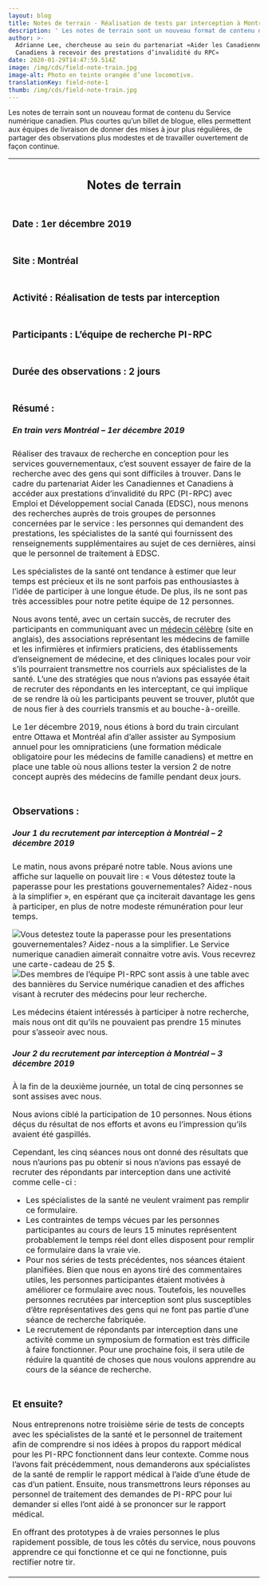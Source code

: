 ```yaml
---
layout: blog
title: Notes de terrain - Réalisation de tests par interception à Montréal
description: ' Les notes de terrain sont un nouveau format de contenu du Service numérique canadien. Plus courtes qu’un billet de blogue, elles permettent aux équipes de livraison de donner des mises à jour plus régulières, de partager des observations plus modestes et de travailler ouvertement de façon continue.'
author: >-
  Adrianne Lee, chercheuse au sein du partenariat «Aider les Canadiennes et
  Canadiens à recevoir des prestations d’invalidité du RPC»
date: 2020-01-29T14:47:59.514Z
image: /img/cds/field-note-train.jpg
image-alt: Photo en teinte orangée d’une locomotive.
translationKey: field-note-1
thumb: /img/cds/field-note-train.jpg
---
```

<p>Les notes de terrain sont un nouveau format de contenu du Service numérique canadien. Plus courtes qu’un billet de blogue, elles permettent aux équipes de livraison de donner des mises à jour plus régulières, de partager des observations plus modestes et de travailler ouvertement de façon continue.</p>

<table class="field-notes">
    <tbody>
        <tr class="field-note-title">
            <th class="field-note-header">
                <span href="http://localhost:1313/" class="logo-field-note" role="img" aria-label="Canadian Digital Service"></span>
                <h2>Notes de terrain</h2>
            </th>
        </tr>
        <tr>
            <td class="field-note-subheader">
                <h3>Date : <span class="unbold">1er décembre 2019</span></h3>
            </td>
        </tr>
        <tr>
            <td class="field-note-subheader">
                <h3>Site : <span class="unbold">Montréal</span></h3>
            </td>
        </tr>
        <tr>
            <td class="field-note-subheader">
                <h3>Activité : <span class="unbold">Réalisation de tests par interception</span></h3>
            </td>
        </tr>
        <tr>
            <td class="field-note-subheader">
                <h3>Participants : <span class="unbold">L’équipe de recherche PI-RPC </span></h3>
            </td>
        </tr>
        <tr>
            <td class="field-note-subheader">
                <h3>Durée des observations : <span class="unbold">2 jours</span></h3>
            </td>
        </tr>
        <tr>
            <td>
                <h3>Résumé :</h3>
                <h5>En train vers Montréal – 1er décembre 2019</h5>
                <p>Réaliser des travaux de recherche en conception pour les services gouvernementaux, c’est souvent essayer de faire de la recherche avec des gens qui sont difficiles à trouver. Dans le cadre du partenariat Aider les Canadiennes et Canadiens à accéder aux prestations d’invalidité du RPC (PI-RPC) avec Emploi et Développement social Canada (EDSC), nous menons des recherches auprès de trois groupes de personnes concernées par le service : les personnes qui demandent des prestations, les spécialistes de la santé qui fournissent des renseignements supplémentaires au sujet de ces dernières, ainsi que le personnel de traitement à EDSC.</p>
                <p>Les spécialistes de la santé ont tendance à estimer que leur temps est précieux et ils ne sont parfois pas enthousiastes à l’idée de participer à une longue étude. De plus, ils ne sont pas très accessibles pour notre petite équipe de 12 personnes.</p>
                <p>Nous avons tenté, avec un certain succès, de recruter des participants en communiquant avec un <a href="https://globalnews.ca/news/5288899/income-health-poverty/">médecin célèbre</a> (site en anglais), des associations représentant les médecins de famille et les infirmières et infirmiers praticiens, des établissements d’enseignement de médecine, et des cliniques locales pour voir s’ils pourraient transmettre nos courriels aux spécialistes de la santé. L’une des stratégies que nous n’avions pas essayée était de recruter des répondants en les interceptant, ce qui implique de se rendre là où les participants peuvent se trouver, plutôt que de nous fier à des courriels transmis et au bouche-à-oreille.</p>
                <p>Le 1er décembre 2019, nous étions à bord du train circulant entre Ottawa et Montréal afin d’aller assister au Symposium annuel pour les omnipraticiens (une formation médicale obligatoire pour les médecins de famille canadiens) et mettre en place une table où nous allions tester la version 2 de notre concept auprès des médecins de famille pendant deux jours.</p>
            </td>
        </tr>
        <tr>
            <td>
                <h3>Observations :</h3>
                <h5>Jour 1 du recrutement par interception à Montréal – 2 décembre 2019</h5>
                <p>Le matin, nous avons préparé notre table. Nous avions une affiche sur laquelle on pouvait lire : « Vous détestez toute la paperasse pour les prestations gouvernementales? Aidez-nous à la simplifier », en espérant que ça inciterait davantage les gens à participer, en plus de notre modeste rémunération pour leur temps.</p>
                <img class="field-note-img" src="/img/cds/field-note-1-ad-fr.jpg" alt="Vous detestez toute la paperasse pour les presentations gouvernementales? Aidez-nous a la simplifier. Le Service numerique canadien aimerait connaitre votre avis. Vous recevrez une carte-cadeau de 25 $.">
                <img class="field-note-img" src="/img/cds/cppd-team-research.jpg" alt="Des membres de l’équipe PI-RPC sont assis à une table avec des bannières du Service numérique canadien et des affiches visant à recruter des médecins pour leur recherche.">
                <p>Les médecins étaient intéressés à participer à notre recherche, mais nous ont dit qu’ils ne pouvaient pas prendre 15 minutes pour s’asseoir avec nous.</p>
                <h5>Jour 2 du recrutement par interception à Montréal – 3 décembre 2019</h5>
                <p>À la fin de la deuxième journée, un total de cinq personnes se sont assises avec nous.</p>
                <p>Nous avions ciblé la participation de 10 personnes. Nous étions déçus du résultat de nos efforts et avons eu l’impression qu’ils avaient été gaspillés.</p>
                <p>Cependant, les cinq séances nous ont donné des résultats que nous n’aurions pas pu obtenir si nous n’avions pas essayé de recruter des répondants par interception dans une activité comme celle-ci :</p>
                <ul>
                    <li>Les spécialistes de la santé ne veulent vraiment pas remplir ce formulaire. </li>
                    <li>Les contraintes de temps vécues par les personnes participantes au cours de leurs 15 minutes représentent probablement le temps réel dont elles disposent pour remplir ce formulaire dans la vraie vie.</li>
                    <li>Pour nos séries de tests précédentes, nos séances étaient planifiées. Bien que nous en ayons tiré des commentaires utiles, les personnes participantes étaient motivées à améliorer ce formulaire avec nous. Toutefois, les nouvelles personnes recrutées par interception sont plus susceptibles d’être représentatives des gens qui ne font pas partie d’une séance de recherche fabriquée.</li>
                    <li>Le recrutement de répondants par interception dans une activité comme un symposium de formation est très difficile à faire fonctionner. Pour une prochaine fois, il sera utile de réduire la quantité de choses que nous voulons apprendre au cours de la séance de recherche.</li>
                </ul>
            </td>
        </tr>
        <tr>
            <td>
                <h3>Et ensuite?</h3>
                <p>Nous entreprenons notre troisième série de tests de concepts avec les spécialistes de la santé et le personnel de traitement afin de comprendre si nos idées à propos du rapport médical pour les PI-RPC fonctionnent dans leur contexte. Comme nous l’avons fait précédemment, nous demanderons aux spécialistes de la santé de remplir le rapport médical à l’aide d’une étude de cas d’un patient. Ensuite, nous transmettrons leurs réponses au personnel de traitement des demandes de PI-RPC pour lui demander si elles l’ont aidé à se prononcer sur le rapport médical.</p>
                <p>En offrant des prototypes à de vraies personnes le plus rapidement possible, de tous les côtés du service, nous pouvons apprendre ce qui fonctionne et ce qui ne fonctionne, puis rectifier notre tir.</p>
            </td>
        </tr>
    </tbody>
</table>
